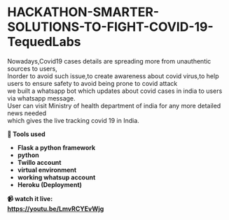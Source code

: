 # HACKATHON-SMARTER-SOLUTIONS-TO-FIGHT-COVID-19-TequedLabs
Nowadays,Covid19 cases details are spreading more from unauthentic sources to users,<br>Inorder to avoid such issue,to create awareness about covid virus,to help users to ensure safety to avoid being prone to covid attack<br>we built a whatsapp bot which updates about covid cases in india to users via whatsapp message.<br>User can visit Ministry of health department of india for any more detailed news needed<br>
which gives the live tracking covid 19 in India.<br>


<B>🧰 Tools used</br>
<ul>
  <li>Flask a python framework</li>
  <li>python</li>
  <li>Twillo account</li>
  <li> virtual environment</li>
  <li> working whatsup account</li>
  <li> Heroku (Deployment)</li>
</ul>

<B> 📹 watch it live:<br>
     https://youtu.be/LmvRCYEvWjg
